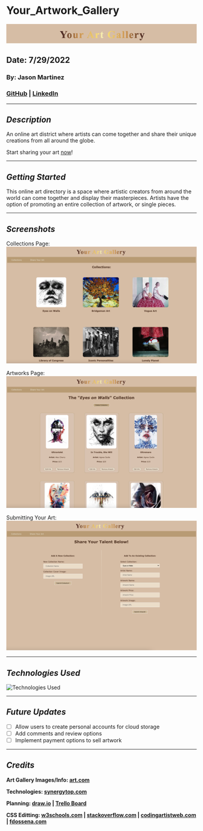 # Your_Artwork_Gallery

![Your Artwork Gallery](/client/images/Banner.png)

## Date: 7/29/2022

### By: Jason Martinez

### [GitHub](https://github.com/jasonmar08) | [LinkedIn](https://linkedin.com/in/martinez-jason)

---

## **_Description_**

An online art district where artists can come together and share their unique creations from all around the globe.

Start sharing your art [now](https://nameless-sierra-42667.herokuapp.com/)!

---

## **_Getting Started_**

This online art directory is a space where artistic creators from around the world can come together and display their masterpieces. Artists have the option of promoting an entire collection of artwork, or single pieces.

---

## **_Screenshots_**

Collections Page:
![Home/Collections Page](/client/images/Homepage.png)

Artworks Page:
![Artworks Page](/client/images/Artworks.png)

Submitting Your Art:
![Submit Art Page](/client/images/Submit.png)

---

## **_Technologies Used_**

![Technologies Used](https://tinyurl.com/2tns3kp8)

---

## **_Future Updates_**

- [ ] Allow users to create personal accounts for cloud storage
- [ ] Add comments and review options
- [ ] Implement payment options to sell artwork

---

## **_Credits_**

**Art Gallery Images/Info: [art.com](https://tinyurl.com/ya46mtet)**

**Technologies: [synergytop.com](https://tinyurl.com/5n7b5mzm)**

**Planning: [draw.io](https://tinyurl.com/2y959xfw) | [Trello Board](https://tinyurl.com/y87kvtzc)**

**CSS Editting: [w3schools.com](https://tinyurl.com/5422vee2) | [stackoverflow.com](https://tinyurl.com/4ddesxs6) | [codingartistweb.com](https://tinyurl.com/2hvcmbfj) | [fdossena.com](https://tinyurl.com/bdedk6ru)**
